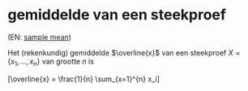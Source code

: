 # gemiddelde van een steekproef

(EN: [sample mean](../en/sample-mean.md))

Het (rekenkundig) gemiddelde $\overline{x}$ van een steekproef $X = \{x_1, \ldots, x_n\}$ van grootte $n$ is

\[\overline{x} = \frac{1}{n} \sum_{x=1}^{n} x_i\]
